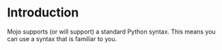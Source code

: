 # Introduction

Mojo supports (or will support) a standard Python syntax. This means you can use a syntax that is familiar to you.
